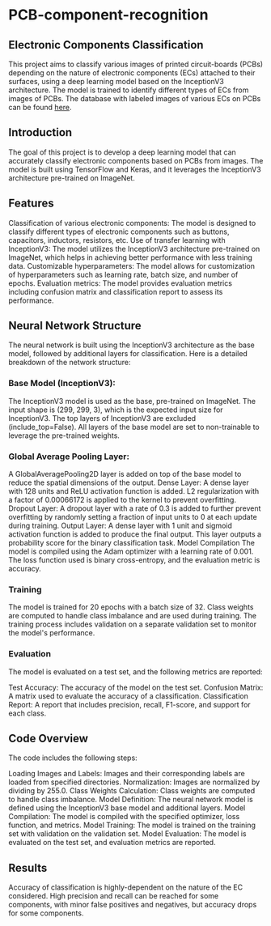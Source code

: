 # PCB-component-recognition

## Electronic Components Classification
This project aims to classify various images of printed circuit-boards (PCBs) depending on the nature of electronic components (ECs) attached to their surfaces, using a deep learning model based on the InceptionV3 architecture. The model is trained to identify different types of ECs from images of PCBs. The database with labeled images of various ECs on PCBs can be found [here](https://universe.roboflow.com/roboflow-100/printed-circuit-board).


## Introduction
The goal of this project is to develop a deep learning model that can accurately classify electronic components based on PCBs from images. The model is built using TensorFlow and Keras, and it leverages the InceptionV3 architecture pre-trained on ImageNet.

## Features
Classification of various electronic components: The model is designed to classify different types of electronic components such as buttons, capacitors, inductors, resistors, etc.
Use of transfer learning with InceptionV3: The model utilizes the InceptionV3 architecture pre-trained on ImageNet, which helps in achieving better performance with less training data.
Customizable hyperparameters: The model allows for customization of hyperparameters such as learning rate, batch size, and number of epochs.
Evaluation metrics: The model provides evaluation metrics including confusion matrix and classification report to assess its performance.

## Neural Network Structure
The neural network is built using the InceptionV3 architecture as the base model, followed by additional layers for classification. Here is a detailed breakdown of the network structure:

### Base Model (InceptionV3):

The InceptionV3 model is used as the base, pre-trained on ImageNet.
The input shape is (299, 299, 3), which is the expected input size for InceptionV3.
The top layers of InceptionV3 are excluded (include_top=False).
All layers of the base model are set to non-trainable to leverage the pre-trained weights.

### Global Average Pooling Layer:

A GlobalAveragePooling2D layer is added on top of the base model to reduce the spatial dimensions of the output.
Dense Layer:
A dense layer with 128 units and ReLU activation function is added.
L2 regularization with a factor of 0.00066172 is applied to the kernel to prevent overfitting.
Dropout Layer:
A dropout layer with a rate of 0.3 is added to further prevent overfitting by randomly setting a fraction of input units to 0 at each update during training.
Output Layer:
A dense layer with 1 unit and sigmoid activation function is added to produce the final output. This layer outputs a probability score for the binary classification task.
Model Compilation
The model is compiled using the Adam optimizer with a learning rate of 0.001. The loss function used is binary cross-entropy, and the evaluation metric is accuracy.

### Training
The model is trained for 20 epochs with a batch size of 32. Class weights are computed to handle class imbalance and are used during training. The training process includes validation on a separate validation set to monitor the model's performance.

### Evaluation
The model is evaluated on a test set, and the following metrics are reported:

Test Accuracy: The accuracy of the model on the test set.
Confusion Matrix: A matrix used to evaluate the accuracy of a classification.
Classification Report: A report that includes precision, recall, F1-score, and support for each class.

## Code Overview
The code includes the following steps:

Loading Images and Labels: Images and their corresponding labels are loaded from specified directories.
Normalization: Images are normalized by dividing by 255.0.
Class Weights Calculation: Class weights are computed to handle class imbalance.
Model Definition: The neural network model is defined using the InceptionV3 base model and additional layers.
Model Compilation: The model is compiled with the specified optimizer, loss function, and metrics.
Model Training: The model is trained on the training set with validation on the validation set.
Model Evaluation: The model is evaluated on the test set, and evaluation metrics are reported.

## Results

Accuracy of classification is highly-dependent on the nature of the EC considered. High precision and recall can be reached for some components, with minor false positives and negatives, but accuracy drops for some components.   
